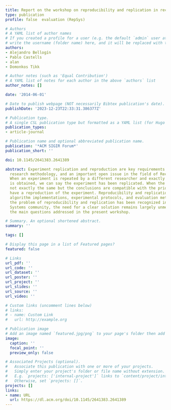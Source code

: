 ```yaml
---
title: Report on the workshop on reproducibility and replication in recommender systems
type: publication 
profile: false  evaluation (RepSys)

# Authors
# A YAML list of author names
# If you created a profile for a user (e.g. the default `admin` user at `content/authors/admin/`), 
# write the username (folder name) here, and it will be replaced with their full name and linked to their profile.
authors:
- Alejandro Bellogín
- Pablo Castells
- alan
- Domonkos Tikk

# Author notes (such as 'Equal Contribution')
# A YAML list of notes for each author in the above `authors` list
author_notes: []

date: '2014-06-01'

# Date to publish webpage (NOT necessarily Bibtex publication's date).
publishDate: '2023-12-23T22:33:31.386377Z'

# Publication type.
# A single CSL publication type but formatted as a YAML list (for Hugo requirements).
publication_types:
- article-journal

# Publication name and optional abbreviated publication name.
publication: '*ACM SIGIR Forum*'
publication_short: ''

doi: 10.1145/2641383.2641389

abstract: Experiment replication and reproduction are key requirements for empirical
  research methodology, and an important open issue in the field of Recommender Systems.
  When an experiment is repeated by a different researcher and exactly the same result
  is obtained, we can say the experiment has been replicated. When the results are
  not exactly the same but the conclusions are compatible with the prior ones, we
  have a reproduction of the experiment. Reproducibility and replication involve recommendation
  algorithm implementations, experimental protocols, and evaluation metrics. While
  the problem of reproducibility and replication has been recognized in the Recommender
  Systems community, the need for a clear solution remains largely unmet, which motivates
  the main questions addressed in the present workshop.

# Summary. An optional shortened abstract.
summary: ''

tags: []

# Display this page in a list of Featured pages?
featured: false

# Links
url_pdf: ''
url_code: ''
url_dataset: ''
url_poster: ''
url_project: ''
url_slides: ''
url_source: ''
url_video: ''

# Custom links (uncomment lines below)
# links:
# - name: Custom Link
#   url: http://example.org

# Publication image
# Add an image named `featured.jpg/png` to your page's folder then add a caption below.
image:
  caption: ''
  focal_point: ''
  preview_only: false

# Associated Projects (optional).
#   Associate this publication with one or more of your projects.
#   Simply enter your project's folder or file name without extension.
#   E.g. `projects: ['internal-project']` links to `content/project/internal-project/index.md`.
#   Otherwise, set `projects: []`.
projects: []
links:
- name: URL
  url: https://dl.acm.org/doi/10.1145/2641383.2641389
---
```



